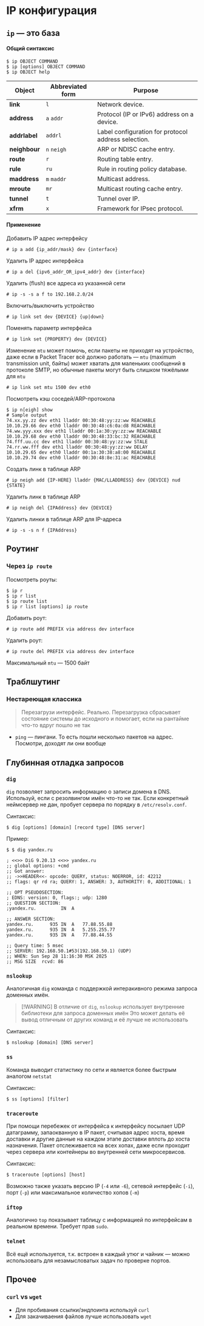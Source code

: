 # IP конфигурация
## `ip` — это база
#### Общий синтаксис

```shell
$ ip OBJECT COMMAND
$ ip [options] OBJECT COMMAND
$ ip OBJECT help
```

| Object        | Abbreviated form | Purpose                                             |
| ------------- | ---------------- | --------------------------------------------------- |
| **link**      | `l`                | Network device.                                     |
| **address**   | `a` `addr`      | Protocol (IP or IPv6) address on a device.          |
| **addrlabel** | `addrl`            | Label configuration for protocol address selection. |
| **neighbour** | `n`  `neigh`     | ARP or NDISC cache entry.                           |
| **route**     | `r`                | Routing table entry.                                |
| **rule**      | `ru`               | Rule in routing policy database.                    |
| **maddress**  | `m`  `maddr`     | Multicast address.                                  |
| **mroute**    | `mr`               | Multicast routing cache entry.                      |
| **tunnel**    | `t`                | Tunnel over IP.                                     |
| **xfrm**      | `x`                | Framework for IPsec protocol.                       |
#### Применение

Добавить IP адрес интерфейсу
```shell
# ip a add {ip_addr/mask} dev {interface}
```

Удалить IP адрес интерфейса
```shell
# ip a del {ipv6_addr_OR_ipv4_addr} dev {interface} 
```

Удалить (flush) все адреса из указанной сети
```shell
# ip -s -s a f to 192.168.2.0/24
```

Включить/выключить устройство
```shell
# ip link set dev {DEVICE} {up|down}
```

Поменять параметр интерфейса
```shell
# ip link set {PROPERTY} dev {DEVICE}
```

Изменение `mtu` может помочь, если пакеты не приходят на устройство, даже если в Packet Tracer всё должно работать — `mtu` (maximum transmission unit, байты) может хватать для маленьких сообщений в протоколе SMTP, но обычные пакеты могут быть слишком тяжёлыми для `mtu`

```shell
# ip link set mtu 1500 dev eth0
```

Посмотреть кэш соседей/ARP-протокола

```shell
$ ip n[eigh] show
# Sample output
74.xx.yy.zz dev eth1 lladdr 00:30:48:yy:zz:ww REACHABLE
10.10.29.66 dev eth0 lladdr 00:30:48:c6:0a:d8 REACHABLE
74.ww.yyy.xxx dev eth1 lladdr 00:1a:30:yy:zz:ww REACHABLE
10.10.29.68 dev eth0 lladdr 00:30:48:33:bc:32 REACHABLE
74.fff.uu.cc dev eth1 lladdr 00:30:48:yy:zz:ww STALE
74.rr.ww.fff dev eth1 lladdr 00:30:48:yy:zz:ww DELAY
10.10.29.65 dev eth0 lladdr 00:1a:30:38:a8:00 REACHABLE
10.10.29.74 dev eth0 lladdr 00:30:48:8e:31:ac REACHABLE
```

Создать линк в таблице ARP

```shell
# ip neigh add {IP-HERE} lladdr {MAC/LLADDRESS} dev {DEVICE} nud {STATE}
```

Удалить линк в таблице ARP

```shell
# ip neigh del {IPAddress} dev {DEVICE}
```

Удалить линки в таблице ARP для IP-адреса

```shell
# ip -s -s n f {IPAddress}
```
## Роутинг
### Через `ip route`

Посмотреть роуты:

```shell
$ ip r
$ ip r list
$ ip route list
$ ip r list [options] ip route
```

Добавить роут:

```shell
# ip route add PREFIX via address dev interface
```

Удалить роут:

```shell
# ip route del PREFIX via address dev interface
```

Максимальный `mtu` — 1500 байт
## Траблшутинг
### Нестареющая классика 
>   Перезагрузи интерфейс. Реально.
>   Перезагрузка сбрасывает состояние системы до исходного и помогает, если на рантайме что-то вдруг пошло не так

- `ping` — пингани. То есть пошли несколько пакетов на адрес. Посмотри, доходят ли они вообще
## Глубинная отладка запросов
### `dig`

`dig` позволяет запросить информацию о записи домена в DNS. Используй, если с резолвингом имён что-то не так. Если конкретный неймсервер не дан, пробует сервера по порядку в `/etc/resolv.conf`.

Синтаксис:

```shell
$ dig [options] [domain] [record type] [DNS server]
```

Пример:

```shell
$ $ dig yandex.ru

; <<>> DiG 9.20.13 <<>> yandex.ru
;; global options: +cmd
;; Got answer:
;; ->>HEADER<<- opcode: QUERY, status: NOERROR, id: 42212
;; flags: qr rd ra; QUERY: 1, ANSWER: 3, AUTHORITY: 0, ADDITIONAL: 1

;; OPT PSEUDOSECTION:
; EDNS: version: 0, flags:; udp: 1280
;; QUESTION SECTION:
;yandex.ru.			IN	A

;; ANSWER SECTION:
yandex.ru.		935	IN	A	77.88.55.88
yandex.ru.		935	IN	A	5.255.255.77
yandex.ru.		935	IN	A	77.88.44.55

;; Query time: 5 msec
;; SERVER: 192.168.50.1#53(192.168.50.1) (UDP)
;; WHEN: Sun Sep 28 11:16:30 MSK 2025
;; MSG SIZE  rcvd: 86
```

### `nslookup`

Аналогичная `dig` команда с поддержкой интеракивного режима запроса доменных имён.

> [!WARNING] В отличие от `dig`, `nslookup` использует внутренние библиотеки для запроса доменных имён
> Это может делать её вывод отличным от других команд и её лучше не использовать

Синтаксис:

```shell
$ nslookup [domain] [DNS server]
```
### `ss`

Команда выводит статистику по сети и является более быстрым аналогом `netstat`

Синтаксис:
```shell
$ ss [options] [filter]
```
### `traceroute`

При помощи перебежек от интерфейса к интерфейсу посылает UDP датаграмму, запаокванную в IP пакет, считывая адрес хоста, время доставки и другие данные на каждом этапе доставки вплоть до хоста назначения. Пакет отслеживается на всех хопах, даже если проходит через сервера или контейнеры во внутренней сети микросервисов.

Синтаксис:

```shell
$ traceroute [options] [host]
```

Возможно также указать версию IP (`-4` или `-6`), сетевой интерфейс (`-i`), порт (`-p`) или максимальное количество хопов (`-m`)
### `iftop`

Аналогично `top` показывает таблицу с информацией по интерфейсам в реальном времени. Требует прав `sudo`.
### `telnet`

Всё ещё используется, т.к. встроен в каждый утюг и чайник — можно использовать для незамысловатых задач по проверке портов.
## Прочее
### `curl` vs `wget`

- Для пробивания ссылки/эндпоинта используй `curl`
- Для закачиваения файлов лучше использовать `wget`
